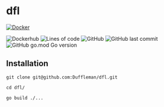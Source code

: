 # dfl

[![Docker](https://github.com/Duffleman/dfl/workflows/Docker/badge.svg)](https://hub.docker.com/repository/docker/duffleman/dfl)

![Dockerhub](https://img.shields.io/docker/pulls/duffleman/dfl.svg) ![Lines of code](https://img.shields.io/tokei/lines/github/duffleman/dfl) ![GitHub](https://img.shields.io/github/license/Duffleman/dfl) ![GitHub last commit](https://img.shields.io/github/last-commit/duffleman/dfl) ![GitHub go.mod Go version](https://img.shields.io/github/go-mod/go-version/Duffleman/dfl)

## Installation

`git clone git@github.com:Duffleman/dfl.git`

`cd dfl/`

`go build ./...`
